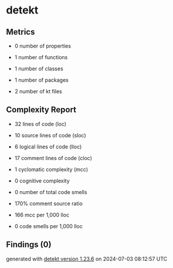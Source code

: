 # detekt

## Metrics

* 0 number of properties

* 1 number of functions

* 1 number of classes

* 1 number of packages

* 2 number of kt files

## Complexity Report

* 32 lines of code (loc)

* 10 source lines of code (sloc)

* 6 logical lines of code (lloc)

* 17 comment lines of code (cloc)

* 1 cyclomatic complexity (mcc)

* 0 cognitive complexity

* 0 number of total code smells

* 170% comment source ratio

* 166 mcc per 1,000 lloc

* 0 code smells per 1,000 lloc

## Findings (0)

generated with [detekt version 1.23.6](https://detekt.dev/) on 2024-07-03 08:12:57 UTC
